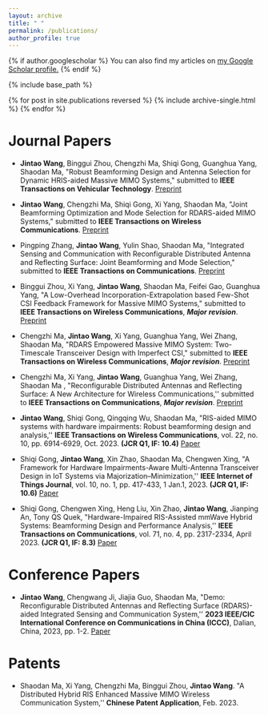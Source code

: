 ```yaml
---
layout: archive
title: " "
permalink: /publications/
author_profile: true
---
```


{% if author.googlescholar %}
  You can also find my articles on <u><a href="{{author.googlescholar}}">my Google Scholar profile</a>.</u>
{% endif %}

{% include base_path %}

{% for post in site.publications reversed %}
  {% include archive-single.html %}
{% endfor %}


# Journal Papers

- **Jintao Wang**, Binggui Zhou, Chengzhi Ma, Shiqi Gong, Guanghua Yang, Shaodan Ma, "Robust Beamforming Design and Antenna Selection for Dynamic HRIS-aided Massive MIMO Systems," submitted to **IEEE Transactions on Vehicular Technology**. [Preprint](https://arxiv.org/abs/2404.00598)

- **Jintao Wang**, Chengzhi Ma, Shiqi Gong, Xi Yang, Shaodan Ma, "Joint Beamforming Optimization and Mode Selection for RDARS-aided MIMO Systems," submitted to **IEEE Transactions on Wireless Communications**. [Preprint](https://arxiv.org/abs/2401.11205)

- Pingping Zhang, **Jintao Wang**, Yulin Shao, Shaodan Ma, "Integrated Sensing and Communication with Reconfigurable Distributed Antenna and Reflecting Surface: Joint Beamforming and Mode Selection," submitted to **IEEE Transactions on Communications**. [Preprint](https://arxiv.org/abs/2401.05182)

- Binggui Zhou, Xi Yang, **Jintao Wang**, Shaodan Ma, Feifei Gao, Guanghua Yang, "A Low-Overhead Incorporation-Extrapolation based Few-Shot CSI Feedback Framework for Massive MIMO Systems," submitted to **IEEE Transactions on Wireless Communications**, ***Major revision***. [Preprint](https://arxiv.org/abs/2312.04062)

- Chengzhi Ma, **Jintao Wang**, Xi Yang, Guanghua Yang, Wei Zhang, Shaodan Ma, "RDARS Empowered Massive MIMO System: Two-Timescale Transceiver Design with Imperfect CSI," submitted to **IEEE Transactions on Wireless Communications**, ***Major revision***. [Preprint](https://arxiv.org/abs/2312.08753)


- Chengzhi Ma, Xi Yang, **Jintao Wang**, Guanghua Yang, Wei Zhang, Shaodan Ma
, "Reconfigurable Distributed Antennas and Reflecting Surface: A New Architecture for Wireless Communications,'' submitted to **IEEE Transactions on Communications**, ***Major revision***. [Preprint](https://arxiv.org/abs/2303.06950) 


- **Jintao Wang**, Shiqi Gong, Qingqing Wu, Shaodan Ma, "RIS-aided MIMO systems with hardware impairments: Robust beamforming design and analysis,'' **IEEE Transactions on Wireless Communications**, vol. 22, no. 10, pp. 6914-6929, Oct. 2023. **(JCR Q1, IF: 10.4)** [Paper](https://ieeexplore.ieee.org/abstract/document/10056867)

- Shiqi Gong, **Jintao Wang**, Xin Zhao, Shaodan Ma, Chengwen Xing, "A Framework for Hardware Impairments-Aware Multi-Antenna Transceiver Design in IoT Systems via Majorization–Minimization,'' **IEEE Internet of Things Journal**, vol. 10, no. 1, pp. 417-433, 1 Jan.1, 2023. **(JCR Q1, IF: 10.6)** [Paper](https://ieeexplore.ieee.org/abstract/document/9867975)

- Shiqi Gong, Chengwen Xing, Heng Liu, Xin Zhao, **Jintao Wang**, Jianping An, Tony QS Quek, "Hardware-Impaired RIS-Assisted mmWave Hybrid Systems: Beamforming Design and Performance Analysis,'' **IEEE Transactions on Communications**, vol. 71, no. 4, pp. 2317-2334, April 2023.  **(JCR Q1, IF: 8.3)** [Paper](https://ieeexplore.ieee.org/abstract/document/10034679)  

# Conference Papers

- **Jintao Wang**, Chengwang Ji, Jiajia Guo, Shaodan Ma, "Demo: Reconfigurable Distributed Antennas and Reflecting Surface (RDARS)-aided Integrated Sensing and Communication System,'' **2023 IEEE/CIC International Conference on Communications in China (ICCC)**, Dalian, China, 2023, pp. 1-2.  [Paper](https://ieeexplore.ieee.org/abstract/document/10233300)

# Patents

- Shaodan Ma, Xi Yang, Chengzhi Ma, Binggui Zhou, **Jintao Wang**. "A Distributed Hybrid RIS Enhanced Massive MIMO Wireless Communication System,'' **Chinese Patent Application**, Feb. 2023.









